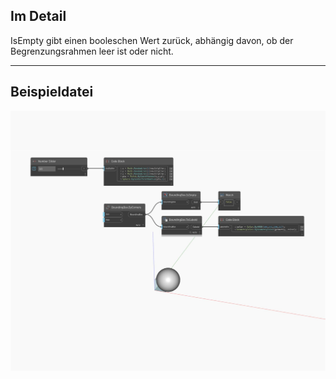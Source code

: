## Im Detail
IsEmpty gibt einen booleschen Wert zurück, abhängig davon, ob der Begrenzungsrahmen leer ist oder nicht.
___
## Beispieldatei

![IsEmpty](./Autodesk.DesignScript.Geometry.BoundingBox.IsEmpty_img.jpg)

